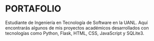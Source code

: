 # PORTAFOLIO
Estudiante de Ingeniería en Tecnología de Software en la UANL. Aquí encontrarás algunos de mis proyectos académicos desarrollados con tecnologías como Python, Flask, HTML, CSS, JavaScript y SQLite3.
